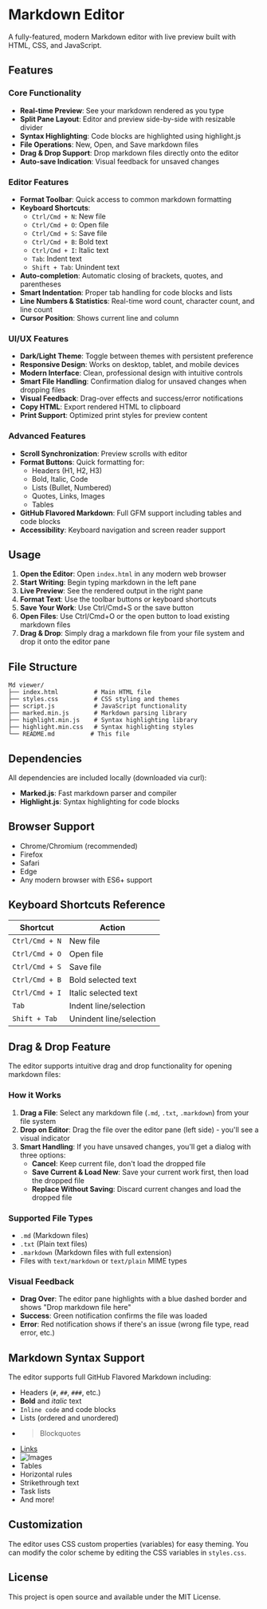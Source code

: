 # Markdown Editor

A fully-featured, modern Markdown editor with live preview built with HTML, CSS, and JavaScript.

## Features

### Core Functionality
- **Real-time Preview**: See your markdown rendered as you type
- **Split Pane Layout**: Editor and preview side-by-side with resizable divider
- **Syntax Highlighting**: Code blocks are highlighted using highlight.js
- **File Operations**: New, Open, and Save markdown files
- **Drag & Drop Support**: Drop markdown files directly onto the editor
- **Auto-save Indication**: Visual feedback for unsaved changes

### Editor Features
- **Format Toolbar**: Quick access to common markdown formatting
- **Keyboard Shortcuts**: 
  - `Ctrl/Cmd + N`: New file
  - `Ctrl/Cmd + O`: Open file
  - `Ctrl/Cmd + S`: Save file
  - `Ctrl/Cmd + B`: Bold text
  - `Ctrl/Cmd + I`: Italic text
  - `Tab`: Indent text
  - `Shift + Tab`: Unindent text
- **Auto-completion**: Automatic closing of brackets, quotes, and parentheses
- **Smart Indentation**: Proper tab handling for code blocks and lists
- **Line Numbers & Statistics**: Real-time word count, character count, and line count
- **Cursor Position**: Shows current line and column

### UI/UX Features
- **Dark/Light Theme**: Toggle between themes with persistent preference
- **Responsive Design**: Works on desktop, tablet, and mobile devices
- **Modern Interface**: Clean, professional design with intuitive controls
- **Smart File Handling**: Confirmation dialog for unsaved changes when dropping files
- **Visual Feedback**: Drag-over effects and success/error notifications
- **Copy HTML**: Export rendered HTML to clipboard
- **Print Support**: Optimized print styles for preview content

### Advanced Features
- **Scroll Synchronization**: Preview scrolls with editor
- **Format Buttons**: Quick formatting for:
  - Headers (H1, H2, H3)
  - Bold, Italic, Code
  - Lists (Bullet, Numbered)
  - Quotes, Links, Images
  - Tables
- **GitHub Flavored Markdown**: Full GFM support including tables and code blocks
- **Accessibility**: Keyboard navigation and screen reader support

## Usage

1. **Open the Editor**: Open `index.html` in any modern web browser
2. **Start Writing**: Begin typing markdown in the left pane
3. **Live Preview**: See the rendered output in the right pane
4. **Format Text**: Use the toolbar buttons or keyboard shortcuts
5. **Save Your Work**: Use Ctrl/Cmd+S or the save button
6. **Open Files**: Use Ctrl/Cmd+O or the open button to load existing markdown files
7. **Drag & Drop**: Simply drag a markdown file from your file system and drop it onto the editor pane

## File Structure

```
Md viewer/
├── index.html          # Main HTML file
├── styles.css          # CSS styling and themes
├── script.js           # JavaScript functionality
├── marked.min.js       # Markdown parsing library
├── highlight.min.js    # Syntax highlighting library
├── highlight.min.css   # Syntax highlighting styles
└── README.md          # This file
```

## Dependencies

All dependencies are included locally (downloaded via curl):

- **Marked.js**: Fast markdown parser and compiler
- **Highlight.js**: Syntax highlighting for code blocks

## Browser Support

- Chrome/Chromium (recommended)
- Firefox
- Safari
- Edge
- Any modern browser with ES6+ support

## Keyboard Shortcuts Reference

| Shortcut | Action |
|----------|--------|
| `Ctrl/Cmd + N` | New file |
| `Ctrl/Cmd + O` | Open file |
| `Ctrl/Cmd + S` | Save file |
| `Ctrl/Cmd + B` | Bold selected text |
| `Ctrl/Cmd + I` | Italic selected text |
| `Tab` | Indent line/selection |
| `Shift + Tab` | Unindent line/selection |

## Drag & Drop Feature

The editor supports intuitive drag and drop functionality for opening markdown files:

### How it Works
1. **Drag a File**: Select any markdown file (`.md`, `.txt`, `.markdown`) from your file system
2. **Drop on Editor**: Drag the file over the editor pane (left side) - you'll see a visual indicator
3. **Smart Handling**: If you have unsaved changes, you'll get a dialog with three options:
   - **Cancel**: Keep current file, don't load the dropped file
   - **Save Current & Load New**: Save your current work first, then load the dropped file
   - **Replace Without Saving**: Discard current changes and load the dropped file

### Supported File Types
- `.md` (Markdown files)
- `.txt` (Plain text files) 
- `.markdown` (Markdown files with full extension)
- Files with `text/markdown` or `text/plain` MIME types

### Visual Feedback
- **Drag Over**: The editor pane highlights with a blue dashed border and shows "Drop markdown file here"
- **Success**: Green notification confirms the file was loaded
- **Error**: Red notification shows if there's an issue (wrong file type, read error, etc.)

## Markdown Syntax Support

The editor supports full GitHub Flavored Markdown including:

- Headers (`#`, `##`, `###`, etc.)
- **Bold** and *italic* text
- `Inline code` and code blocks
- Lists (ordered and unordered)
- > Blockquotes
- [Links](https://example.com)
- ![Images](https://example.com/image.jpg)
- Tables
- Horizontal rules
- Strikethrough text
- Task lists
- And more!

## Customization

The editor uses CSS custom properties (variables) for easy theming. You can modify the color scheme by editing the CSS variables in `styles.css`.

## License

This project is open source and available under the MIT License.
